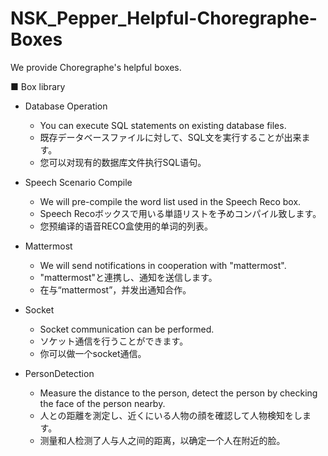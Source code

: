 # NSK_Pepper_Helpful-Choregraphe-Boxes  
We provide Choregraphe's helpful boxes.  
  
■ Box library  
* Database Operation  
    * You can execute SQL statements on existing database files.  
    * 既存データベースファイルに対して、SQL文を実行することが出来ます。  
    * 您可以对现有的数据库文件执行SQL语句。  
  
* Speech Scenario Compile  
    * We will pre-compile the word list used in the Speech Reco box.  
    * Speech Recoボックスで用いる単語リストを予めコンパイル致します。  
    * 您预编译的语音RECO盒使用的单词的列表。  
  
* Mattermost  
    * We will send notifications in cooperation with "mattermost".  
    * "mattermost"と連携し、通知を送信します。  
    * 在与“mattermost”，并发出通知合作。  
  
* Socket  
    * Socket communication can be performed.  
    * ソケット通信を行うことができます。  
    * 你可以做一个socket通信。  

* PersonDetection  
    * Measure the distance to the person, detect the person by checking the face of the person nearby.  
    * 人との距離を測定し、近くにいる人物の顔を確認して人物検知をします。  
    * 测量和人检测了人与人之间的距离，以确定一个人在附近的脸。  
